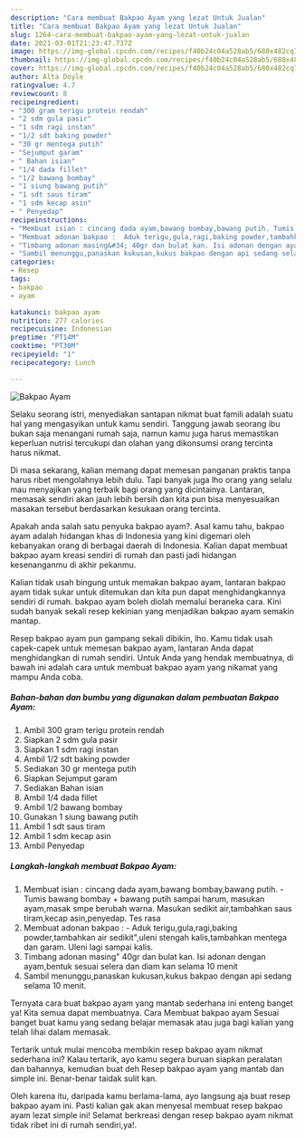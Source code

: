 ```yaml
---
description: "Cara membuat Bakpao Ayam yang lezat Untuk Jualan"
title: "Cara membuat Bakpao Ayam yang lezat Untuk Jualan"
slug: 1264-cara-membuat-bakpao-ayam-yang-lezat-untuk-jualan
date: 2021-03-01T21:23:47.737Z
image: https://img-global.cpcdn.com/recipes/f40b24c04a528ab5/680x482cq70/bakpao-ayam-foto-resep-utama.jpg
thumbnail: https://img-global.cpcdn.com/recipes/f40b24c04a528ab5/680x482cq70/bakpao-ayam-foto-resep-utama.jpg
cover: https://img-global.cpcdn.com/recipes/f40b24c04a528ab5/680x482cq70/bakpao-ayam-foto-resep-utama.jpg
author: Alta Doyle
ratingvalue: 4.7
reviewcount: 8
recipeingredient:
- "300 gram terigu protein rendah"
- "2 sdm gula pasir"
- "1 sdm ragi instan"
- "1/2 sdt baking powder"
- "30 gr mentega putih"
- "Sejumput garam"
- " Bahan isian"
- "1/4 dada fillet"
- "1/2 bawang bombay"
- "1 siung bawang putih"
- "1 sdt saus tiram"
- "1 sdm kecap asin"
- " Penyedap"
recipeinstructions:
- "Membuat isian : cincang dada ayam,bawang bombay,bawang putih. Tumis bawang bombay + bawang putih sampai harum, masukan ayam,masak smpe berubah warna. Masukan sedikit air,tambahkan saus tiram,kecap asin,penyedap. Tes rasa"
- "Membuat adonan bakpao :  Aduk terigu,gula,ragi,baking powder,tambahkan air sedikit&#34;,uleni stengah kalis,tambahkan mentega dan garam. Uleni lagi sampai kalis."
- "Timbang adonan masing&#34; 40gr dan bulat kan. Isi adonan dengan ayam,bentuk sesuai selera dan diam kan selama 10 menit"
- "Sambil menunggu,panaskan kukusan,kukus bakpao dengan api sedang selama 10 menit."
categories:
- Resep
tags:
- bakpao
- ayam

katakunci: bakpao ayam 
nutrition: 277 calories
recipecuisine: Indonesian
preptime: "PT14M"
cooktime: "PT30M"
recipeyield: "1"
recipecategory: Lunch

---
```



![Bakpao Ayam](https://img-global.cpcdn.com/recipes/f40b24c04a528ab5/680x482cq70/bakpao-ayam-foto-resep-utama.jpg)

Selaku seorang istri, menyediakan santapan nikmat buat famili adalah suatu hal yang mengasyikan untuk kamu sendiri. Tanggung jawab seorang ibu bukan saja menangani rumah saja, namun kamu juga harus memastikan keperluan nutrisi tercukupi dan olahan yang dikonsumsi orang tercinta harus nikmat.

Di masa  sekarang, kalian memang dapat memesan panganan praktis tanpa harus ribet mengolahnya lebih dulu. Tapi banyak juga lho orang yang selalu mau menyajikan yang terbaik bagi orang yang dicintainya. Lantaran, memasak sendiri akan jauh lebih bersih dan kita pun bisa menyesuaikan masakan tersebut berdasarkan kesukaan orang tercinta. 



Apakah anda salah satu penyuka bakpao ayam?. Asal kamu tahu, bakpao ayam adalah hidangan khas di Indonesia yang kini digemari oleh kebanyakan orang di berbagai daerah di Indonesia. Kalian dapat membuat bakpao ayam kreasi sendiri di rumah dan pasti jadi hidangan kesenanganmu di akhir pekanmu.

Kalian tidak usah bingung untuk memakan bakpao ayam, lantaran bakpao ayam tidak sukar untuk ditemukan dan kita pun dapat menghidangkannya sendiri di rumah. bakpao ayam boleh diolah memalui beraneka cara. Kini sudah banyak sekali resep kekinian yang menjadikan bakpao ayam semakin mantap.

Resep bakpao ayam pun gampang sekali dibikin, lho. Kamu tidak usah capek-capek untuk memesan bakpao ayam, lantaran Anda dapat menghidangkan di rumah sendiri. Untuk Anda yang hendak membuatnya, di bawah ini adalah cara untuk membuat bakpao ayam yang nikamat yang mampu Anda coba.

<!--inarticleads1-->

##### Bahan-bahan dan bumbu yang digunakan dalam pembuatan Bakpao Ayam:

1. Ambil 300 gram terigu protein rendah
1. Siapkan 2 sdm gula pasir
1. Siapkan 1 sdm ragi instan
1. Ambil 1/2 sdt baking powder
1. Sediakan 30 gr mentega putih
1. Siapkan Sejumput garam
1. Sediakan  Bahan isian
1. Ambil 1/4 dada fillet
1. Ambil 1/2 bawang bombay
1. Gunakan 1 siung bawang putih
1. Ambil 1 sdt saus tiram
1. Ambil 1 sdm kecap asin
1. Ambil  Penyedap




<!--inarticleads2-->

##### Langkah-langkah membuat Bakpao Ayam:

1. Membuat isian : cincang dada ayam,bawang bombay,bawang putih. - Tumis bawang bombay + bawang putih sampai harum, masukan ayam,masak smpe berubah warna. Masukan sedikit air,tambahkan saus tiram,kecap asin,penyedap. Tes rasa
1. Membuat adonan bakpao :  - Aduk terigu,gula,ragi,baking powder,tambahkan air sedikit&#34;,uleni stengah kalis,tambahkan mentega dan garam. Uleni lagi sampai kalis.
1. Timbang adonan masing&#34; 40gr dan bulat kan. Isi adonan dengan ayam,bentuk sesuai selera dan diam kan selama 10 menit
1. Sambil menunggu,panaskan kukusan,kukus bakpao dengan api sedang selama 10 menit.




Ternyata cara buat bakpao ayam yang mantab sederhana ini enteng banget ya! Kita semua dapat membuatnya. Cara Membuat bakpao ayam Sesuai banget buat kamu yang sedang belajar memasak atau juga bagi kalian yang telah lihai dalam memasak.

Tertarik untuk mulai mencoba membikin resep bakpao ayam nikmat sederhana ini? Kalau tertarik, ayo kamu segera buruan siapkan peralatan dan bahannya, kemudian buat deh Resep bakpao ayam yang mantab dan simple ini. Benar-benar taidak sulit kan. 

Oleh karena itu, daripada kamu berlama-lama, ayo langsung aja buat resep bakpao ayam ini. Pasti kalian gak akan menyesal membuat resep bakpao ayam lezat simple ini! Selamat berkreasi dengan resep bakpao ayam nikmat tidak ribet ini di rumah sendiri,ya!.

